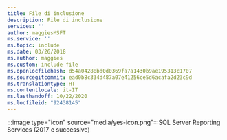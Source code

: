 ```yaml
---
title: File di inclusione
description: File di inclusione
services: ''
author: maggiesMSFT
ms.service: ''
ms.topic: include
ms.date: 03/26/2018
ms.author: maggies
ms.custom: include file
ms.openlocfilehash: d54a04288bd0d0369fa7a1430b9ae195313c1707
ms.sourcegitcommit: ead0b8c334d487a07e41256ce5d6acafa2d23c9d
ms.translationtype: HT
ms.contentlocale: it-IT
ms.lasthandoff: 10/22/2020
ms.locfileid: "92438145"
---
```

 :::image type="icon" source="media/yes-icon.png":::SQL Server Reporting Services (2017 e successive)